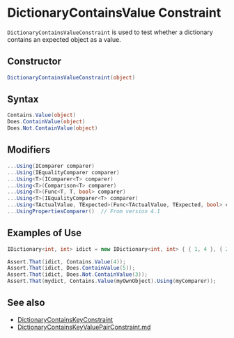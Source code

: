 # DictionaryContainsValue Constraint

`DictionaryContainsValueConstraint` is used to test whether a dictionary
contains an expected object as a value.

## Constructor

```csharp
DictionaryContainsValueConstraint(object)
```

## Syntax

```csharp
Contains.Value(object)
Does.ContainValue(object)
Does.Not.ContainValue(object)
```

## Modifiers

```csharp
...Using(IComparer comparer)
...Using(IEqualityComparer comparer)
...Using<T>(IComparer<T> comparer)
...Using<T>(Comparison<T> comparer)
...Using<T>(Func<T, T, bool> comparer)
...Using<T>(IEqualityComparer<T> comparer)
...Using<TActualValue, TExpected>(Func<TActualValue, TExpected, bool> comparison)
...UsingPropertiesComparer()  // From version 4.1
```

## Examples of Use

```csharp
IDictionary<int, int> idict = new IDictionary<int, int> { { 1, 4 }, { 2, 5 } };

Assert.That(idict, Contains.Value(4));
Assert.That(idict, Does.ContainValue(5));
Assert.That(idict, Does.Not.ContainValue(3));
Assert.That(mydict, Contains.Value(myOwnObject).Using(myComparer));
```

## See also

* [DictionaryContainsKeyConstraint](DictionaryContainsKeyConstraint.md)
* [DictionaryContainsKeyValuePairConstraint.md](DictionaryContainsKeyValuePairConstraint.md)

